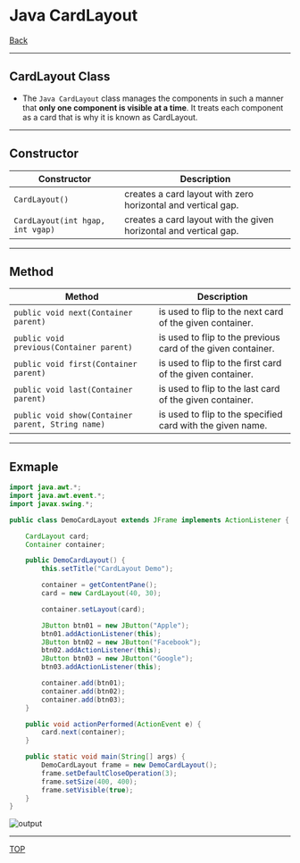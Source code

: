 # Java CardLayout

[Back](../java_swing.md)

---

## CardLayout Class

- The `Java CardLayout` class manages the components in such a manner that **only one component is visible at a time**. It treats each component as a card that is why it is known as CardLayout.

---

## Constructor

| Constructor                      | Description                                                       |
| -------------------------------- | ----------------------------------------------------------------- |
| `CardLayout()`                   | creates a card layout with zero horizontal and vertical gap.      |
| `CardLayout(int hgap, int vgap)` | creates a card layout with the given horizontal and vertical gap. |

---

## Method

| Method                                            | Description                                                  |
| ------------------------------------------------- | ------------------------------------------------------------ |
| `public void next(Container parent)`              | is used to flip to the next card of the given container.     |
| `public void previous(Container parent)`          | is used to flip to the previous card of the given container. |
| `public void first(Container parent)`             | is used to flip to the first card of the given container.    |
| `public void last(Container parent)`              | is used to flip to the last card of the given container.     |
| `public void show(Container parent, String name)` | is used to flip to the specified card with the given name.   |

---

## Exmaple

```java
import java.awt.*;
import java.awt.event.*;
import javax.swing.*;

public class DemoCardLayout extends JFrame implements ActionListener {

    CardLayout card;
    Container container;

    public DemoCardLayout() {
        this.setTitle("CardLayout Demo");

        container = getContentPane();
        card = new CardLayout(40, 30);

        container.setLayout(card);

        JButton btn01 = new JButton("Apple");
        btn01.addActionListener(this);
        JButton btn02 = new JButton("Facebook");
        btn02.addActionListener(this);
        JButton btn03 = new JButton("Google");
        btn03.addActionListener(this);

        container.add(btn01);
        container.add(btn02);
        container.add(btn03);
    }

    public void actionPerformed(ActionEvent e) {
        card.next(container);
    }

    public static void main(String[] args) {
        DemoCardLayout frame = new DemoCardLayout();
        frame.setDefaultCloseOperation(3);
        frame.setSize(400, 400);
        frame.setVisible(true);
    }
}

```

![output](https://static.javatpoint.com/core/images/java-cardlayout.png)

---

[TOP](#java-cardlayout)
